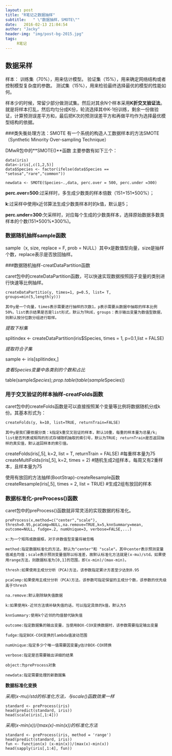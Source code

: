 ```yaml
---
layout: post
title: "R笔记之数据抽样"
subtitle:   " \"数据抽样，SMOTE\""
date:   2016-02-13 21:04:54
author: "Jacky"
header-img: "img/post-bg-2015.jpg"
tags: 
     R笔记 
---
```


## 数据采样
样本：
训练集（70%），用来估计模型。
验证集（15%），用来确定网络结构或者控制模型复杂度的参数。
测试集（15%），用来检验最终选择最优的模型的性能如何。

样本少的时候，常留少部分做测试集。然后对其余N个样本采用**K折交叉验证法**。就是将样本打乱，然后均匀分成K份，轮流选择其中K-1份训练，剩余一份做验证，计算预测误差平方和，最后把K次的预测误差平方和再做平均作为选择最优模型结构的依据。

###类失衡处理方法：SMOTE
有一个系统的构造人工数据样本的方法SMOTE（Synthetic Minority Over-sampling Technique）

DMwR包中的**SMOTE()**函数
主要参数有如下三个：

    data(iris)
    data<-iris[,c(1,2,5)]
    data$Species <- factor(ifelse(data$Species == "setosa","rare","common"))

    newdata <- SMOTE(Species~.,data, perc.over = 500, perc.under =300)
**perc.over=500**:过采样时，多生成少数类的样本倍数（151+151*500%）；

**k**:过采样中使用k近邻算法生成少数类样本时的k值，默认是5；

**perc.under=300**:欠采样时，对应每个生成的少数类样本，选择原始数据多数类样本的个数(151*500%*300%)。


### 数据随机抽样sample函数

sample（x, size, replace = F, prob = NULL）其中x是数值型向量，size是抽样个数，replace表示是否放回抽样。


###数据随机抽样-creatDataPartition函数

caret包中的createDataPartition函数，可以快速实现数据按照因子变量的类别进行快速等比例抽样。

    createDataPartitio(y, times=1, p=0.5, list= T, groups=min(5,length(y)))

    其中y是一个向量，times表示需要进行抽样的次数1，p表示需要从数据中抽取的样本比例50%，list表示结果是否是list形式，默认为TRUE，groups：表示输出变量为数值型数据，则默认按分位数分组进行取样。

*提取下标集*

splitindex <- createDataPartition(iris$Species, times = 1, p=0.1,list = FALSE)

*提取符合子集*

sample <- iris[splitindex,]

*查看Species变量中各类别的个数和占比*

table(sample$Species);
prop.table(table(sample$Species))

### 用于交叉验证的样本抽样-creatFolds函数

caret包中的createFolds函数是可以直接按照某个变量等比例将数据随机分成k份。其基本形式为：

    createFolds(y, k=10, list=TRUE, returnTrain=FALSE)

    其中y是我们要依据分类：k指定k重交叉验证的样本，默认10重，每重的样本量为总量/k; list是否列表或矩阵的形式存储随机抽取的索引号，默认为TRUE; returnTrain是否返回抽样的真实值，默认返回样本的索引值。

createFolds(iris[,5], k=2, list = T, returnTrain = FALSE) #每重样本量为75
createMultiFolds(iris[,5], k=2, times = 2) #随机生成2组样本，每周又有2重样本，且样本量为75

使用有放回的方法抽样(BootStrap)-createResample函数
createResample(iris[,5], times = 2, list = TRUE) #生成2组有放回的样本


### 数据标准化-preProcess()函数

caret包中的preProcess()函数就非常灵活的实现数据的标准化。

    preProcess(x,method=c("center","scale"), thresh=0.95,pcaComp=NULL,na.remove=TRUE,k=5,knnSummary=mean, outcome=NULL, fudge=.2, numUnique=3, verbose=FALSE,...)

    x:为一个矩阵或数据框，对于非数值型变量将被忽略

    method:指定数据标准化的方法，默认为"center"和 "scale"。其中center表示预测变量值减去均值；scale表示预测变量值除以标准差，故默认标准化方法就是(x-mu)/std。如果使用range方法，则数据标准为[0,1]的范围，即(x-min)/(max-min)。

    thresh:如果使用主成分分析（PCA)方法，该参数指定累计方差至少达到0.95

    pcaComp:如果使用主成分分析（PCA)方法，该参数可指定保留的主成分个数，该参数的优先级高于thresh

    na.remove:默认剔除缺失值数据

    k:如果使用k-近邻方法填补缺失值的话，可以指定具体的k值，默认为5

    knnSummary:使用k个近邻的均值替代缺失值

    outcome:指定数据集的输出变量，当使用BOX-COX变换数据时，该参数需要指定输出变量

    fudge:指定BOX-COX变换的lambda值波动范围

    numUnique:指定多少个唯一值需要因变量y估计BOX-COX转换

    verbose:指定是否需要输出详细的结果

    object:为preProcess对象

    newdata:指定需要处理的新数据集

**数据标准化变换**

*采用(x-mu)/std的标准化方法，与scale()函数效果一样*

    standard <- preProcess(iris)
    head(predict(standard, iris))
    head(scale(iris[,1:4]))

*采用(x-min(x))/(max(x)-min(x))的标准化方法*

    standard <- preProcess(iris, method = 'range')
    head(predict(standard, iris))
    fun <- function(x) (x-min(x))/(max(x)-min(x))
    head(sapply(iris[,1:4], fun))

















